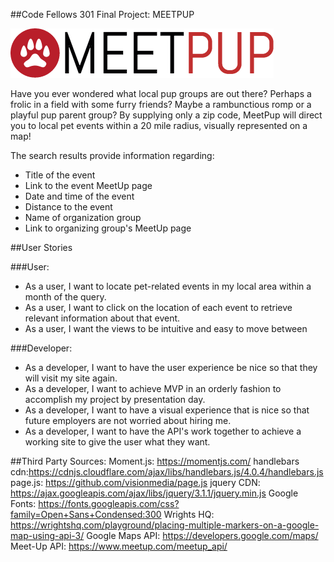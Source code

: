 ##Code Fellows 301 Final Project: MEETPUP

[![Link to MeetPup website ](https://raw.githubusercontent.com/MeetPup/301_final_project/master/public/images/logo/Logo-large.png)](http://meetpupevents.herokuapp.com/)

Have you ever wondered what local pup groups are out there? Perhaps a frolic in a field with some furry friends? Maybe a rambunctious romp or a playful pup parent group? By supplying only a zip code, MeetPup will direct you to local pet events within a 20 mile radius, visually represented on a map!

The search results provide information regarding:
* Title of the event
* Link to the event MeetUp page
* Date and time of the event
* Distance to the event
* Name of organization group
* Link to organizing group's MeetUp page

##User Stories

###User:
* As a user, I want to locate pet-related events in my local area within a month of the query.
* As a user, I want to click on the location of each event to retrieve relevant information about that event.
* As a user, I want the views to be intuitive and easy to move between


###Developer:
* As a developer, I want to have the user experience be nice so that they will visit my site again.
* As a developer, I want to achieve MVP in an orderly fashion to accomplish my project by presentation day.
* As a developer, I want to have a visual experience that is nice so that future employers are not worried about hiring me.
* As a developer, I want to have the API's work together to achieve a working site to give the user what they want.


##Third Party Sources:
Moment.js: https://momentjs.com/
handlebars cdn:https://cdnjs.cloudflare.com/ajax/libs/handlebars.js/4.0.4/handlebars.js
page.js: https://github.com/visionmedia/page.js
jquery CDN: https://ajax.googleapis.com/ajax/libs/jquery/3.1.1/jquery.min.js
Google Fonts: https://fonts.googleapis.com/css?family=Open+Sans+Condensed:300
Wrights HQ: https://wrightshq.com/playground/placing-multiple-markers-on-a-google-map-using-api-3/
Google Maps API: https://developers.google.com/maps/
Meet-Up API: https://www.meetup.com/meetup_api/
